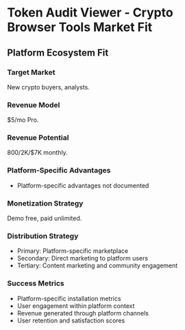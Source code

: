 # Token Audit Viewer - Crypto Browser Tools Market Fit

## Platform Ecosystem Fit

### Target Market
New crypto buyers, analysts.

### Revenue Model
$5/mo Pro.

### Revenue Potential
$800/$2K/$7K monthly.

### Platform-Specific Advantages
- Platform-specific advantages not documented

### Monetization Strategy
Demo free, paid unlimited.

### Distribution Strategy
- Primary: Platform-specific marketplace
- Secondary: Direct marketing to platform users
- Tertiary: Content marketing and community engagement

### Success Metrics
- Platform-specific installation metrics
- User engagement within platform context
- Revenue generated through platform channels
- User retention and satisfaction scores
